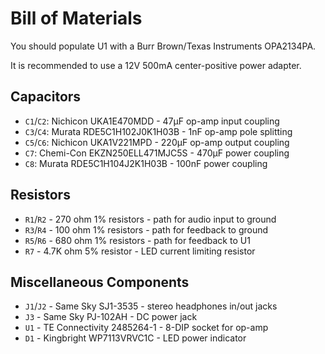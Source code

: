# Bill of Materials

You should populate U1 with a Burr Brown/Texas Instruments OPA2134PA.

It is recommended to use a 12V 500mA center-positive power adapter.

## Capacitors

- `C1`/`C2`: Nichicon UKA1E470MDD - 47µF op-amp input coupling
- `C3`/`C4`: Murata RDE5C1H102J0K1H03B - 1nF op-amp pole splitting
- `C5`/`C6`: Nichicon UKA1V221MPD - 220µF op-amp output coupling
- `C7`: Chemi-Con EKZN250ELL471MJC5S - 470µF power coupling
- `C8`: Murata RDE5C1H104J2K1H03B - 100nF power coupling

## Resistors

- `R1`/`R2` - 270 ohm 1% resistors - path for audio input to ground
- `R3`/`R4` - 100 ohm 1% resistors - path for feedback to ground
- `R5`/`R6` - 680 ohm 1% resistors - path for feedback to U1
- `R7` - 4.7K ohm 5% resistor - LED current limiting resistor

## Miscellaneous Components

- `J1`/`J2` - Same Sky SJ1-3535 - stereo headphones in/out jacks
- `J3` - Same Sky PJ-102AH - DC power jack
- `U1` - TE Connectivity 2485264-1 - 8-DIP socket for op-amp
- `D1` - Kingbright WP7113VRVC1C - LED power indicator
